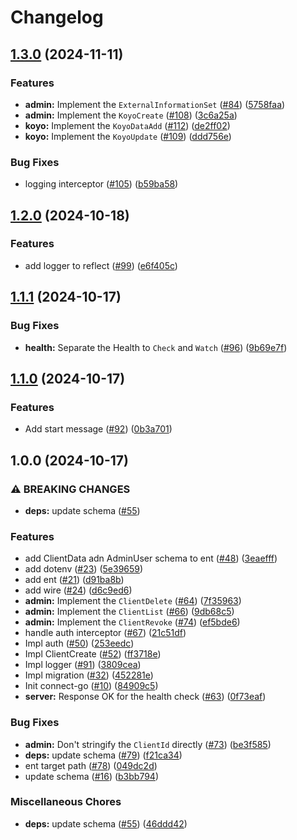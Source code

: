 # Changelog

## [1.3.0](https://github.com/halcyon-org/kizuna/compare/v1.2.0...v1.3.0) (2024-11-11)


### Features

* **admin:** Implement the `ExternalInformationSet` ([#84](https://github.com/halcyon-org/kizuna/issues/84)) ([5758faa](https://github.com/halcyon-org/kizuna/commit/5758faa9136de75b32f2f166a0eb141e0d823f42))
* **admin:** Implement the `KoyoCreate` ([#108](https://github.com/halcyon-org/kizuna/issues/108)) ([3c6a25a](https://github.com/halcyon-org/kizuna/commit/3c6a25a471cd6fce3e473b4458faceada3d76705))
* **koyo:** Implement the `KoyoDataAdd` ([#112](https://github.com/halcyon-org/kizuna/issues/112)) ([de2ff02](https://github.com/halcyon-org/kizuna/commit/de2ff02495da407d49f13415750408b796cd60bf))
* **koyo:** Implement the `KoyoUpdate` ([#109](https://github.com/halcyon-org/kizuna/issues/109)) ([ddd756e](https://github.com/halcyon-org/kizuna/commit/ddd756e117e0c37d75c6608b90ed6e1819512dcd))


### Bug Fixes

* logging interceptor ([#105](https://github.com/halcyon-org/kizuna/issues/105)) ([b59ba58](https://github.com/halcyon-org/kizuna/commit/b59ba58263e570440b48c13a00356b54e3dcb29b))

## [1.2.0](https://github.com/halcyon-org/kizuna/compare/v1.1.1...v1.2.0) (2024-10-18)


### Features

* add logger to reflect ([#99](https://github.com/halcyon-org/kizuna/issues/99)) ([e6f405c](https://github.com/halcyon-org/kizuna/commit/e6f405c9ed957490a8f998459ad4e4dc6f9ef2d1))

## [1.1.1](https://github.com/halcyon-org/kizuna/compare/v1.1.0...v1.1.1) (2024-10-17)


### Bug Fixes

* **health:** Separate the Health to `Check` and `Watch` ([#96](https://github.com/halcyon-org/kizuna/issues/96)) ([9b69e7f](https://github.com/halcyon-org/kizuna/commit/9b69e7f037e6f6be897ee61865cad558180237ca))

## [1.1.0](https://github.com/halcyon-org/kizuna/compare/v1.0.0...v1.1.0) (2024-10-17)


### Features

* Add start message ([#92](https://github.com/halcyon-org/kizuna/issues/92)) ([0b3a701](https://github.com/halcyon-org/kizuna/commit/0b3a7018f1732b2bf3af3757741b6223460cb508))

## 1.0.0 (2024-10-17)


### ⚠ BREAKING CHANGES

* **deps:** update schema ([#55](https://github.com/halcyon-org/kizuna/issues/55))

### Features

* add ClientData adn AdminUser schema to ent ([#48](https://github.com/halcyon-org/kizuna/issues/48)) ([3eaefff](https://github.com/halcyon-org/kizuna/commit/3eaefffbf8e9cb55f54096b46ac9cfafd185839a))
* add dotenv ([#23](https://github.com/halcyon-org/kizuna/issues/23)) ([5e39659](https://github.com/halcyon-org/kizuna/commit/5e39659c069537e0889827e1248a95f1a8e48c72))
* add ent ([#21](https://github.com/halcyon-org/kizuna/issues/21)) ([d91ba8b](https://github.com/halcyon-org/kizuna/commit/d91ba8bb647014fe47ab481a1ed8bce62758b77c))
* add wire ([#24](https://github.com/halcyon-org/kizuna/issues/24)) ([d6c9ed6](https://github.com/halcyon-org/kizuna/commit/d6c9ed6c5e8fd0ffec0182352ac8ec83b11ee6f1))
* **admin:** Implement the `ClientDelete` ([#64](https://github.com/halcyon-org/kizuna/issues/64)) ([7f35963](https://github.com/halcyon-org/kizuna/commit/7f35963ef2ff79ee5a2bd09400ff74eccd47d309))
* **admin:** Implement the `ClientList` ([#66](https://github.com/halcyon-org/kizuna/issues/66)) ([9db68c5](https://github.com/halcyon-org/kizuna/commit/9db68c55aac02fd16985c359f6ce658d1bbda886))
* **admin:** Implement the `ClientRevoke` ([#74](https://github.com/halcyon-org/kizuna/issues/74)) ([ef5bde6](https://github.com/halcyon-org/kizuna/commit/ef5bde6de3c0d64f9dee4e7120db85597df5c844))
* handle auth interceptor ([#67](https://github.com/halcyon-org/kizuna/issues/67)) ([21c51df](https://github.com/halcyon-org/kizuna/commit/21c51dfb64e960bf02e5c441b79f0589d612387f))
* Impl auth ([#50](https://github.com/halcyon-org/kizuna/issues/50)) ([253eedc](https://github.com/halcyon-org/kizuna/commit/253eedce195d4b8ebb5037df8f6122074234a9f1))
* Impl ClientCreate ([#52](https://github.com/halcyon-org/kizuna/issues/52)) ([ff3718e](https://github.com/halcyon-org/kizuna/commit/ff3718ebcc605a99f6d4dac716c4dcfa4b1f1764))
* Impl logger ([#91](https://github.com/halcyon-org/kizuna/issues/91)) ([3809cea](https://github.com/halcyon-org/kizuna/commit/3809cea859f402fa0b26976a8462cab0254c75c2))
* Impl migration ([#32](https://github.com/halcyon-org/kizuna/issues/32)) ([452281e](https://github.com/halcyon-org/kizuna/commit/452281eebbf5c082f9b109c845b43ca6eea196a1))
* Init connect-go ([#10](https://github.com/halcyon-org/kizuna/issues/10)) ([84909c5](https://github.com/halcyon-org/kizuna/commit/84909c5027dbed1a3d5908a7809b058a60a3eae7))
* **server:** Response OK for the health check ([#63](https://github.com/halcyon-org/kizuna/issues/63)) ([0f73eaf](https://github.com/halcyon-org/kizuna/commit/0f73eaf5ef1a65840d80041ba5fb9b2551bc8e7a))


### Bug Fixes

* **admin:** Don't stringify the `ClientId` directly ([#73](https://github.com/halcyon-org/kizuna/issues/73)) ([be3f585](https://github.com/halcyon-org/kizuna/commit/be3f585238b4f55d23e1d97fbba2f18b922672f3))
* **deps:** update schema ([#79](https://github.com/halcyon-org/kizuna/issues/79)) ([f21ca34](https://github.com/halcyon-org/kizuna/commit/f21ca3456fdb204c41c4aa979c8416d11dafafc2))
* ent target path ([#78](https://github.com/halcyon-org/kizuna/issues/78)) ([049dc2d](https://github.com/halcyon-org/kizuna/commit/049dc2d05ddcafb81e7ac9331503e6f65fabc596))
* update schema ([#16](https://github.com/halcyon-org/kizuna/issues/16)) ([b3bb794](https://github.com/halcyon-org/kizuna/commit/b3bb794436be0d9680061f40d362df955c1f690e))


### Miscellaneous Chores

* **deps:** update schema ([#55](https://github.com/halcyon-org/kizuna/issues/55)) ([46ddd42](https://github.com/halcyon-org/kizuna/commit/46ddd420d8b0262b66ae633d63381945efecd272))
